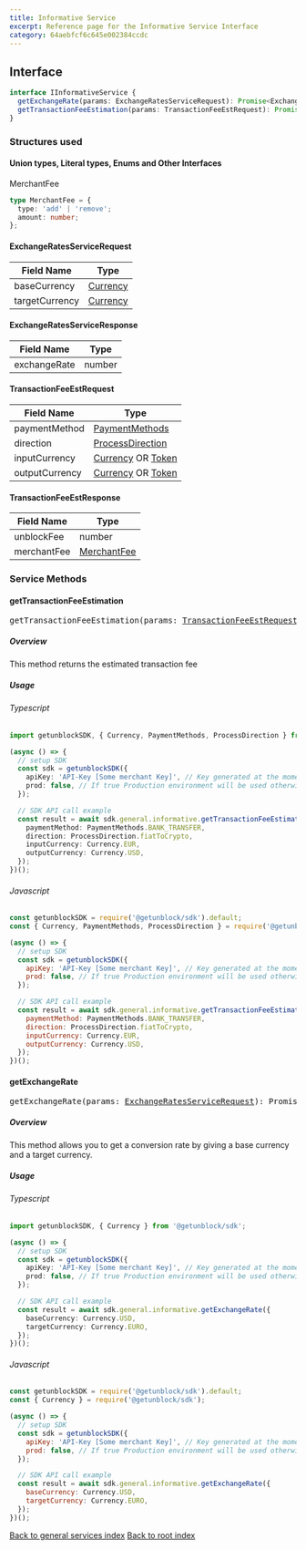 ```yaml
---
title: Informative Service
excerpt: Reference page for the Informative Service Interface
category: 64aebfcf6c645e002384ccdc
---
```


## Interface

```typescript
interface IInformativeService {
  getExchangeRate(params: ExchangeRatesServiceRequest): Promise<ExchangeRatesServiceResponse>;
  getTransactionFeeEstimation(params: TransactionFeeEstRequest): Promise<TransactionFeeEstResponse>;
}
```

### Structures used

#### Union types, Literal types, Enums and Other Interfaces

<span id="MerchantFee"></span>MerchantFee

```typescript
type MerchantFee = {
  type: 'add' | 'remove';
  amount: number;
};
```

#### <span id="ExchangeRatesServiceRequest"></span>ExchangeRatesServiceRequest

| Field Name     | Type                                    |
| -------------- | --------------------------------------- |
| baseCurrency   | [Currency](../common_types.md#Currency) |
| targetCurrency | [Currency](../common_types.md#Currency) |

#### <span id="ExchangeRatesServiceResponse"></span>ExchangeRatesServiceResponse

| Field Name   | Type   |
| ------------ | ------ |
| exchangeRate | number |

#### <span id="TransactionFeeEstRequest"></span>TransactionFeeEstRequest

| Field Name     | Type                                                                         |
| -------------- | ---------------------------------------------------------------------------- |
| paymentMethod  | [PaymentMethods](../common-types.md#paymentmethods)                          |
| direction      | [ProcessDirection](../common_types.md#ProcessDirection)                      |
| inputCurrency  | [Currency](../common-types.md#currency) OR [Token](../common-types.md#token) |
| outputCurrency | [Currency](../common_types.md#Currency) OR [Token](../common-types.md#token) |

#### <span id="TransactionFeeEstResponse"></span>TransactionFeeEstResponse

| Field Name  | Type                        |
| ----------- | --------------------------- |
| unblockFee  | number                      |
| merchantFee | [MerchantFee](#MerchantFee) |

### Service Methods

#### getTransactionFeeEstimation

<div><pre>getTransactionFeeEstimation(params: <a href="#TransactionFeeEstRequest">TransactionFeeEstRequest</a>): Promise&#60;<a href="#TransactionFeeEstResponse">TransactionFeeEstResponse</a>&#62;</pre></div>

##### Overview

This method returns the estimated transaction fee

##### Usage

###### Typescript

```typescript
import getunblockSDK, { Currency, PaymentMethods, ProcessDirection } from '@getunblock/sdk';

(async () => {
  // setup SDK
  const sdk = getunblockSDK({
    apiKey: 'API-Key [Some merchant Key]', // Key generated at the moment the merchant was created in getunblock system
    prod: false, // If true Production environment will be used otherwise Sandbox will be used instead
  });

  // SDK API call example
  const result = await sdk.general.informative.getTransactionFeeEstimation({
    paymentMethod: PaymentMethods.BANK_TRANSFER,
    direction: ProcessDirection.fiatToCrypto,
    inputCurrency: Currency.EUR,
    outputCurrency: Currency.USD,
  });
})();
```

###### Javascript

```javascript
const getunblockSDK = require('@getunblock/sdk').default;
const { Currency, PaymentMethods, ProcessDirection } = require('@getunblock/sdk');

(async () => {
  // setup SDK
  const sdk = getunblockSDK({
    apiKey: 'API-Key [Some merchant Key]', // Key generated at the moment the merchant was created in getunblock system
    prod: false, // If true Production environment will be used otherwise Sandbox will be used instead
  });

  // SDK API call example
  const result = await sdk.general.informative.getTransactionFeeEstimation({
    paymentMethod: PaymentMethods.BANK_TRANSFER,
    direction: ProcessDirection.fiatToCrypto,
    inputCurrency: Currency.EUR,
    outputCurrency: Currency.USD,
  });
})();
```

#### getExchangeRate

<div><pre>getExchangeRate(params: <a href="#ExchangeRatesServiceRequest">ExchangeRatesServiceRequest</a>): Promise&#60;<a href="#ExchangeRatesServiceResponse">ExchangeRatesServiceResponse</a>&#62;</pre></div>

##### Overview

This method allows you to get a conversion rate by giving a base currency and a target currency.

##### Usage

###### Typescript

```typescript
import getunblockSDK, { Currency } from '@getunblock/sdk';

(async () => {
  // setup SDK
  const sdk = getunblockSDK({
    apiKey: 'API-Key [Some merchant Key]', // Key generated at the moment the merchant was created in getunblock system
    prod: false, // If true Production environment will be used otherwise Sandbox will be used instead
  });

  // SDK API call example
  const result = await sdk.general.informative.getExchangeRate({
    baseCurrency: Currency.USD,
    targetCurrency: Currency.EURO,
  });
})();
```

###### Javascript

```javascript
const getunblockSDK = require('@getunblock/sdk').default;
const { Currency } = require('@getunblock/sdk');

(async () => {
  // setup SDK
  const sdk = getunblockSDK({
    apiKey: 'API-Key [Some merchant Key]', // Key generated at the moment the merchant was created in getunblock system
    prod: false, // If true Production environment will be used otherwise Sandbox will be used instead
  });

  // SDK API call example
  const result = await sdk.general.informative.getExchangeRate({
    baseCurrency: Currency.USD,
    targetCurrency: Currency.EURO,
  });
})();
```

<div class="CodeMirror-gutter-filler">

[Back to general services index](./index.md)
[Back to root index](../index.md)

</div>
